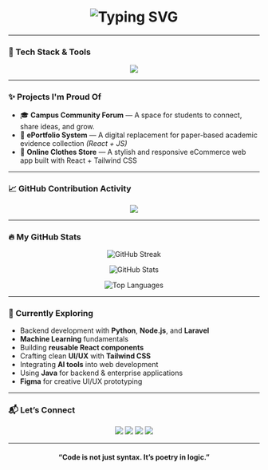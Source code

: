 <!-- Typing SVG -->
<h1 align="center">
  <img src="https://readme-typing-svg.herokuapp.com?font=Fira+Code&duration=2000&pause=1000&color=00C8FF&center=true&vCenter=true&width=600&lines=Hi+there%2C+I'm+NSENGIYUMVA+YVES+Olivier!;I+turn+ideas+into+interactive+web+experiences;Exploring+Python+for+backend+and+automation+magic+⚡" alt="Typing SVG" />
</h1>

---

### 🚀 Tech Stack & Tools  
<p align="center">
  <img src="https://skillicons.dev/icons?i=html,css,tailwind,sass,js,react,python,java,figma,vscode,git,github&theme=light" />
</p>

---

### ✨ Projects I'm Proud Of  

- 🎓 **Campus Community Forum** — A space for students to connect, share ideas, and grow.  
- 🧾 **ePortfolio System** — A digital replacement for paper-based academic evidence collection *(React + JS)*  
- 🛒 **Online Clothes Store** — A stylish and responsive eCommerce web app built with React + Tailwind CSS  

---

### 📈 GitHub Contribution Activity  
<p align="center">
  <img src="https://github-readme-activity-graph.vercel.app/graph?username=olivier010&theme=react-dark&bg_color=0D1117&hide_border=true" />
</p>

---

### 🔥 My GitHub Stats  

<p align="center">
  <img src="https://github-readme-streak-stats.herokuapp.com/?user=olivier010&theme=tokyonight&hide_border=true" alt="GitHub Streak" />
</p>

<p align="center">
  <img src="https://github-readme-stats.vercel.app/api?username=olivier010&show_icons=true&theme=tokyonight&hide_border=true" alt="GitHub Stats" />
</p>

<p align="center">
  <img src="https://github-readme-stats.vercel.app/api/top-langs/?username=olivier010&layout=compact&theme=tokyonight&hide_border=true" alt="Top Languages" />
</p>

---

### 🌱 Currently Exploring  

- Backend development with **Python**, **Node.js**, and **Laravel**  
- **Machine Learning** fundamentals  
- Building **reusable React components**  
- Crafting clean **UI/UX** with **Tailwind CSS**  
- Integrating **AI tools** into web development  
- Using **Java** for backend & enterprise applications  
- **Figma** for creative UI/UX prototyping  

---

### 📬 Let’s Connect  

<p align="center">
  <a href="https://linkedin.com/in/nsengiyumva-yves" target="_blank"><img src="https://img.shields.io/badge/LinkedIn-0077B5?style=for-the-badge&logo=linkedin&logoColor=white"/></a>
  <a href="https://twitter.com/" target="_blank"><img src="https://img.shields.io/badge/Twitter/X-1DA1F2?style=for-the-badge&logo=x&logoColor=white"/></a>
  <a href="https://youtube.com/" target="_blank"><img src="https://img.shields.io/badge/YouTube-FF0000?style=for-the-badge&logo=youtube&logoColor=white"/></a>
  <a href="https://olivieryves.netlify.app" target="_blank"><img src="https://img.shields.io/badge/Portfolio-000000?style=for-the-badge&logo=vercel&logoColor=white"/></a>
</p>

---

<h4 align="center">“Code is not just syntax. It’s poetry in logic.”</h4>
